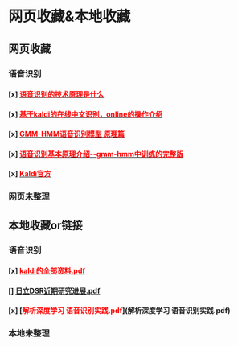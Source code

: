# 网页收藏&本地收藏
<!-- toc -->

## 网页收藏

### 语音识别
#### [x] [<font color=red>语音识别的技术原理是什么</font>](https://www.zhihu.com/question/20398418)
#### [x] [<font color=red>基于kaldi的在线中文识别，online的操作介绍</font>](https://blog.csdn.net/lijin6249/article/details/51838936)
#### [x] [<font color=red>GMM-HMM语音识别模型 原理篇</font>](https://blog.csdn.net/abcjennifer/article/details/27346787?utm_source=tuicool)
#### [x] [<font color=red>语音识别基本原理介绍--gmm-hmm中训练的完整版</font>](https://blog.csdn.net/wbgxx333/article/details/39006885)
#### [x] [<font color=red>Kaldi官方</font>](http://kaldi-asr.org/doc/)

### 网页未整理

## 本地收藏or链接
### 语音识别
#### [x] [<font color=red>kaldi的全部资料.pdf</font>](kaldi的全部资料_v0.4.pdf)
#### [] [日立DSR近期研究进展.pdf](日立DSR近期研究进展.pdf)
#### [x] [<font color=red>解析深度学习 语音识别实践.pdf</font>](解析深度学习 语音识别实践.pdf)


### 本地未整理

